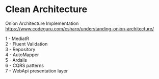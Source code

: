 # Clean Architecture

 Onion Architecture Implementation<br />
 https://www.codeguru.com/csharp/understanding-onion-architecture/
 <br />
 
 1 - MediatR<br />
 2 - Fluent Validation<br />
 3 - Repository<br />
 4 - AutoMapper<br />
 5 - Ardalis<br />
 6 - CQRS patterns<br />
 7 - WebApi presentation layer<br />
 
